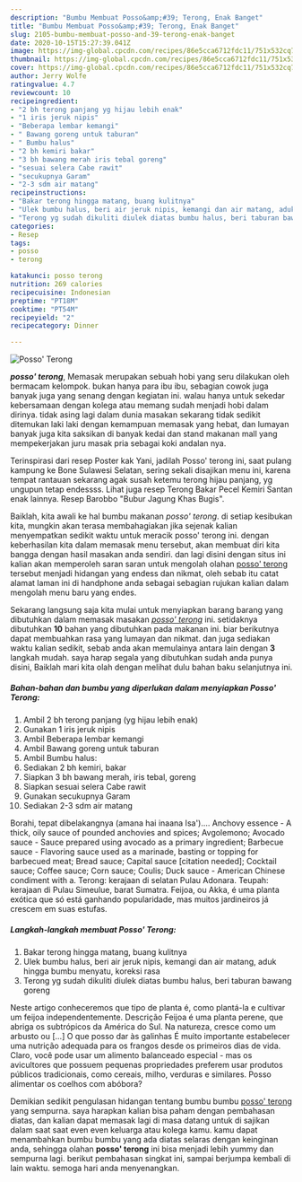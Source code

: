 ```yaml
---
description: "Bumbu Membuat Posso&amp;#39; Terong, Enak Banget"
title: "Bumbu Membuat Posso&amp;#39; Terong, Enak Banget"
slug: 2105-bumbu-membuat-posso-and-39-terong-enak-banget
date: 2020-10-15T15:27:39.041Z
image: https://img-global.cpcdn.com/recipes/86e5cca6712fdc11/751x532cq70/posso-terong-foto-resep-utama.jpg
thumbnail: https://img-global.cpcdn.com/recipes/86e5cca6712fdc11/751x532cq70/posso-terong-foto-resep-utama.jpg
cover: https://img-global.cpcdn.com/recipes/86e5cca6712fdc11/751x532cq70/posso-terong-foto-resep-utama.jpg
author: Jerry Wolfe
ratingvalue: 4.7
reviewcount: 10
recipeingredient:
- "2 bh terong panjang yg hijau lebih enak"
- "1 iris jeruk nipis"
- "Beberapa lembar kemangi"
- " Bawang goreng untuk taburan"
- " Bumbu halus"
- "2 bh kemiri bakar"
- "3 bh bawang merah iris tebal goreng"
- "sesuai selera Cabe rawit"
- "secukupnya Garam"
- "2-3 sdm air matang"
recipeinstructions:
- "Bakar terong hingga matang, buang kulitnya"
- "Ulek bumbu halus, beri air jeruk nipis, kemangi dan air matang, aduk hingga bumbu menyatu, koreksi rasa"
- "Terong yg sudah dikuliti diulek diatas bumbu halus, beri taburan bawang goreng"
categories:
- Resep
tags:
- posso
- terong

katakunci: posso terong 
nutrition: 269 calories
recipecuisine: Indonesian
preptime: "PT18M"
cooktime: "PT54M"
recipeyield: "2"
recipecategory: Dinner

---
```



![Posso&#39; Terong](https://img-global.cpcdn.com/recipes/86e5cca6712fdc11/751x532cq70/posso-terong-foto-resep-utama.jpg)

<b><i>posso&#39; terong</i></b>, Memasak merupakan sebuah hobi yang seru dilakukan oleh bermacam kelompok. bukan hanya para ibu ibu, sebagian cowok juga banyak juga yang senang dengan kegiatan ini. walau hanya untuk sekedar kebersamaan dengan kolega atau memang sudah menjadi hobi dalam dirinya. tidak asing lagi dalam dunia masakan sekarang tidak sedikit ditemukan laki laki dengan kemampuan memasak yang hebat, dan lumayan banyak juga kita saksikan di banyak kedai dan stand makanan mall yang mempekerjakan juru masak pria sebagai koki andalan nya.

Terinspirasi dari resep Poster kak Yani, jadilah Posso&#39; terong ini, saat pulang kampung ke Bone Sulawesi Selatan, sering sekali disajikan menu ini, karena tempat rantauan sekarang agak susah ketemu terong hijau panjang, yg ungupun tetap endessss. Lihat juga resep Terong Bakar Pecel Kemiri Santan enak lainnya. Resep Barobbo &#34;Bubur Jagung Khas Bugis&#34;.

Baiklah, kita awali ke hal bumbu makanan <i>posso&#39; terong</i>. di setiap kesibukan kita, mungkin akan terasa membahagiakan jika sejenak kalian menyempatkan sedikit waktu untuk meracik posso&#39; terong ini. dengan keberhasilan kita dalam memasak menu tersebut, akan membuat diri kita bangga dengan hasil masakan anda sendiri. dan lagi disini dengan situs ini kalian akan memperoleh saran saran untuk mengolah olahan <u>posso&#39; terong</u> tersebut menjadi hidangan yang endess dan nikmat, oleh sebab itu catat alamat laman ini di handphone anda sebagai sebagian rujukan kalian dalam mengolah menu baru yang endes.


Sekarang langsung saja kita mulai untuk menyiapkan barang barang yang dibutuhkan dalam memasak masakan <u><i>posso&#39; terong</i></u> ini. setidaknya dibutuhkan <b>10</b> bahan yang dibutuhkan pada makanan ini. biar berikutnya dapat membuahkan rasa yang lumayan dan nikmat. dan juga sediakan waktu kalian sedikit, sebab anda akan memulainya antara lain dengan <b>3</b> langkah mudah. saya harap segala yang dibutuhkan sudah anda punya disini, Baiklah mari kita olah dengan melihat dulu bahan baku selanjutnya ini.

<!--inarticleads1-->

##### Bahan-bahan dan bumbu yang diperlukan dalam menyiapkan Posso&#39; Terong:

1. Ambil 2 bh terong panjang (yg hijau lebih enak)
1. Gunakan 1 iris jeruk nipis
1. Ambil Beberapa lembar kemangi
1. Ambil  Bawang goreng untuk taburan
1. Ambil  Bumbu halus:
1. Sediakan 2 bh kemiri, bakar
1. Siapkan 3 bh bawang merah, iris tebal, goreng
1. Siapkan sesuai selera Cabe rawit
1. Gunakan secukupnya Garam
1. Sediakan 2-3 sdm air matang


Borahi, tepat dibelakangnya (amana hai inaana Isa&#39;).… Anchovy essence - A thick, oily sauce of pounded anchovies and spices; Avgolemono; Avocado sauce - Sauce prepared using avocado as a primary ingredient; Barbecue sauce - Flavoring sauce used as a marinade, basting or topping for barbecued meat; Bread sauce; Capital sauce [citation needed]; Cocktail sauce; Coffee sauce; Corn sauce; Coulis; Duck sauce - American Chinese condiment with a. Terong: kerajaan di selatan Pulau Adonara. Teupah: kerajaan di Pulau Simeulue, barat Sumatra. Feijoa, ou Akka, é uma planta exótica que só está ganhando popularidade, mas muitos jardineiros já crescem em suas estufas. 

<!--inarticleads2-->

##### Langkah-langkah membuat Posso&#39; Terong:

1. Bakar terong hingga matang, buang kulitnya
1. Ulek bumbu halus, beri air jeruk nipis, kemangi dan air matang, aduk hingga bumbu menyatu, koreksi rasa
1. Terong yg sudah dikuliti diulek diatas bumbu halus, beri taburan bawang goreng


Neste artigo conheceremos que tipo de planta é, como plantá-la e cultivar um feijoa independentemente. Descrição Feijoa é uma planta perene, que abriga os subtrópicos da América do Sul. Na natureza, cresce como um arbusto ou […] O que posso dar às galinhas É muito importante estabelecer uma nutrição adequada para os frangos desde os primeiros dias de vida. Claro, você pode usar um alimento balanceado especial - mas os avicultores que possuem pequenas propriedades preferem usar produtos públicos tradicionais, como cereais, milho, verduras e similares. Posso alimentar os coelhos com abóbora? 

Demikian sedikit pengulasan hidangan tentang bumbu bumbu <u>posso&#39; terong</u> yang sempurna. saya harapkan kalian bisa paham dengan pembahasan diatas, dan kalian dapat memasak lagi di masa datang untuk di sajikan dalam saat saat even even keluarga atau kolega kamu. kamu dapat menambahkan bumbu bumbu yang ada diatas selaras dengan keinginan anda, sehingga olahan <b>posso&#39; terong</b> ini bisa menjadi lebih yummy dan sempurna lagi. berikut pembahasan singkat ini, sampai berjumpa kembali di lain waktu. semoga hari anda menyenangkan.
